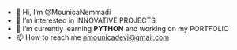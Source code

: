 - 👋 Hi, I’m @MounicaNemmadi
- 👀 I’m interested in INNOVATIVE PROJECTS
- 🌱 I’m currently learning **PYTHON** and working on my PORTFOLIO
- 📫 How to reach me nmounicadevi@gmail.com

<!---
MounicaNemmadi/MounicaNemmadi is a ✨ special ✨ repository because its `README.md` (this file) appears on your GitHub profile.
You can click the Preview link to take a look at your changes.
--->
